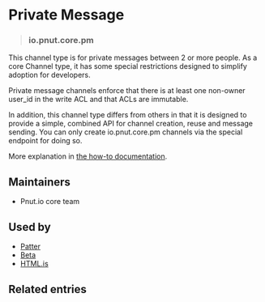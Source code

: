 <!-- give your channel type a title -->
# Private Message

<!-- specify the channel type -->
> ### io.pnut.core.pm

<!-- provide a description for this channel type's behavior -->
This channel type is for private messages between 2 or more people. As a core Channel type, it has some special restrictions designed to simplify adoption for developers. 

Private message channels enforce that there is at least one non-owner user_id in the write ACL and that ACLs are immutable.

In addition, this channel type differs from others in that it is designed to provide a simple, combined API for channel creation, reuse and message sending. You can only create io.pnut.core.pm channels via the special endpoint for doing so.

More explanation in [the how-to documentation](https://docs.pnut.io/how-to/private-messages).

<!-- provide a way to contact you -->
## Maintainers
* Pnut.io core team

<!-- provide references to compatible apps / service -->
## Used by 
* [Patter](https://patter.chat/)
* [Beta](https://beta.pnut.io/)
* [HTML.is](https://html.is)

<!-- provide references to related entries -->
## Related entries
